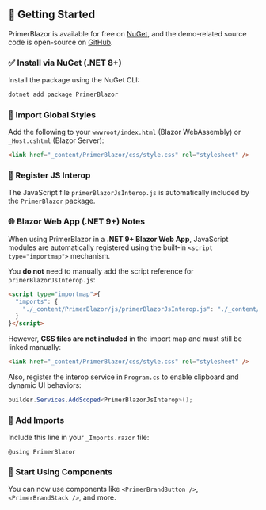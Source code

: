 
## 🚀 Getting Started

PrimerBlazor is available for free on [NuGet](https://www.nuget.org/packages/PrimerBlazor), and the demo-related source code is open-source on [GitHub](https://github.com/seok8985/PrimerBlazor).

### ✅ Install via NuGet (.NET 8+)

Install the package using the NuGet CLI:

```bash
dotnet add package PrimerBlazor
```

### 🎨 Import Global Styles

Add the following to your `wwwroot/index.html` (Blazor WebAssembly) or `_Host.cshtml` (Blazor Server):

```html
<link href="_content/PrimerBlazor/css/style.css" rel="stylesheet" />
```

### 🔌 Register JS Interop

The JavaScript file `primerBlazorJsInterop.js` is automatically included by the `PrimerBlazor` package.

### 🌐 Blazor Web App (.NET 9+) Notes

When using PrimerBlazor in a **.NET 9+ Blazor Web App**, JavaScript modules are automatically registered using the built-in `<script type="importmap">` mechanism.

You **do not** need to manually add the script reference for `primerBlazorJsInterop.js`:

```html
<script type="importmap">{
  "imports": {
    "./_content/PrimerBlazor/js/primerBlazorJsInterop.js": "./_content/PrimerBlazor/js/primerBlazorJsInterop.wxyz1234.js"
  }
}</script>
```

However, **CSS files are not included** in the import map and must still be linked manually:

```html
<link href="_content/PrimerBlazor/css/style.css" rel="stylesheet" />
```

Also, register the interop service in `Program.cs` to enable clipboard and dynamic UI behaviors:

```csharp
builder.Services.AddScoped<PrimerBlazorJsInterop>();
```

### 📄 Add Imports

Include this line in your `_Imports.razor` file:

```razor
@using PrimerBlazor
```

### 🧩 Start Using Components

You can now use components like `<PrimerBrandButton />`, `<PrimerBrandStack />`, and more.

